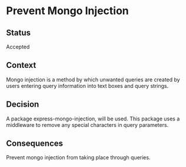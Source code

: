 # Prevent Mongo Injection 

## Status

Accepted

## Context

Mongo injection is a method by which unwanted queries are created by users entering query information into text boxes and query strings.

## Decision

A package express-mongo-injection, will be used. This package uses a middleware to remove any special characters in query parameters.

## Consequences

Prevent mongo injection from taking place through queries.